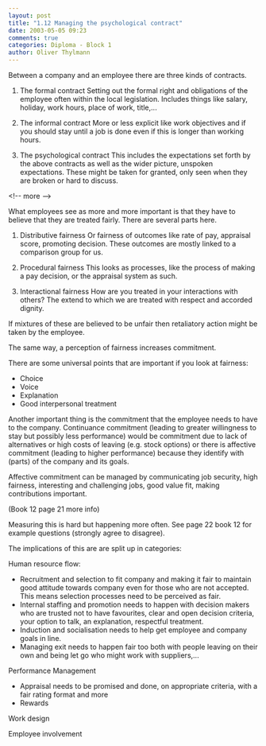 ```yaml
---
layout: post
title: "1.12 Managing the psychological contract"
date: 2003-05-05 09:23
comments: true
categories: Diploma - Block 1
author: Oliver Thylmann
---
```



Between a company and an employee there are three kinds of contracts.

1. The formal contract
Setting out the formal right and obligations of the employee often within the local legislation. Includes things like salary, holiday, work hours, place of work, title,...

2. The informal contract
More or less explicit like work objectives and if you should stay until a job is done even if this is longer than working hours.

3. The psychological contract
This includes the expectations set forth by the above contracts as well as the wider picture, unspoken expectations. These might be taken for granted, only seen when they are broken or hard to discuss.


&lt;!-- more --&gt;


What employees see as more and more important is that they have to believe that they are treated fairly. There are several parts here.

1. Distributive fairness
Or fairness of outcomes like rate of pay, appraisal score, promoting decision. These outcomes are mostly linked to a comparison group for us.

2. Procedural fairness
This looks as processes, like the process of making a pay decision, or the appraisal system as such. 

3. Interactional fairness
How are you treated in your interactions with others? The extend to which we are treated with respect and accorded dignity.

If mixtures of these are believed to be unfair then retaliatory action might be taken by the employee. 

The same way, a perception of fairness increases commitment.

There are some universal points that are important if you look at fairness:
- Choice
- Voice
- Explanation
- Good interpersonal treatment


Another important thing is the commitment that the employee needs to have to the company. Continuance commitment (leading to greater willingness to stay but possibly less performance) would be commitment due to lack of alternatives or high costs of leaving (e.g. stock options) or there is affective commitment (leading to higher performance) because they identify with (parts) of the company and its goals.

Affective commitment can be managed by communicating job security, high fairness, interesting and challenging jobs, good value fit, making contributions important.

(Book 12 page 21 more info)

Measuring this is hard but happening more often. See page 22 book 12 for example questions (strongly agree to disagree).

The implications of this are are split up in categories:

Human resource flow:
- Recruitment and selection to fit company and making it fair to maintain good attitude towards company even for those who are not accepted. This means selection processes need to be perceived as fair.
- Internal staffing and promotion needs to happen with decision makers who are trusted not to have favourites, clear and open decision criteria, your option to talk, an explanation, respectful treatment.
- Induction and socialisation needs to help get employee and company goals in line.
- Managing exit needs to happen fair too both with people leaving on their own and being let go who might work with suppliers,... 

Performance Management
- Appraisal needs to be promised and done, on appropriate criteria, with a fair rating format and more
- Rewards

Work design

Employee involvement


